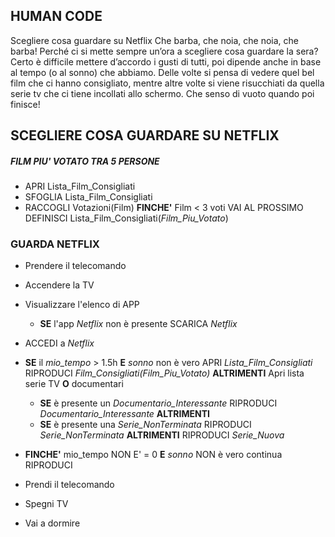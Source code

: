 ## HUMAN CODE

Scegliere cosa guardare su Netflix
Che barba, che noia, che noia, che barba!
Perché ci si mette sempre un’ora a scegliere cosa guardare la sera? Certo è difficile mettere d’accordo i gusti di tutti, poi dipende anche in base al tempo (o al sonno) che abbiamo. Delle volte si pensa di vedere quel bel film che ci hanno consigliato, mentre altre volte si viene risucchiati da quella serie tv che ci tiene incollati allo schermo. Che senso di vuoto quando poi finisce!

## SCEGLIERE COSA GUARDARE SU NETFLIX

##### FILM PIU' VOTATO TRA 5 PERSONE

- APRI Lista_Film_Consigliati
- SFOGLIA Lista_Film_Consigliati
- RACCOGLI Votazioni(Film)
  **FINCHE'** Film < 3 voti VAI AL PROSSIMO
  DEFINISCI Lista_Film_Consigliati(_Film_Piu_Votato_)

### GUARDA NETFLIX

- Prendere il telecomando
- Accendere la TV
- Visualizzare l'elenco di APP
  - **SE** l'app _Netflix_ non è presente
    SCARICA _Netflix_
- ACCEDI a _Netflix_

- **SE** il _mio_tempo_ > 1.5h **E** _sonno_ non è vero
  APRI _Lista_Film_Consigliati_
  RIPRODUCI _Film_Consigliati(Film_Piu_Votato)_
  **ALTRIMENTI** Apri lista serie TV **O** documentari

  - **SE** è presente un _Documentario_Interessante_
    RIPRODUCI _Documentario_Interessante_
    **ALTRIMENTI**
  - **SE** è presente una _Serie_NonTerminata_
    RIPRODUCI _Serie_NonTerminata_
    **ALTRIMENTI**
    RIPRODUCI _Serie_Nuova_

- **FINCHE'** mio_tempo NON E' = 0 **E** _sonno_ NON è vero
  continua RIPRODUCI
- Prendi il telecomando
- Spegni TV
- Vai a dormire
